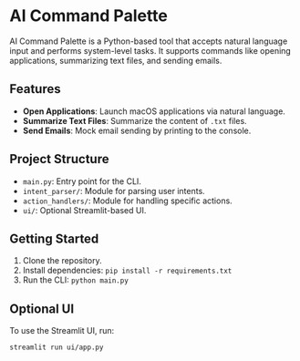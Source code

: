 # AI Command Palette

AI Command Palette is a Python-based tool that accepts natural language input and performs system-level tasks. It supports commands like opening applications, summarizing text files, and sending emails.

## Features
- **Open Applications**: Launch macOS applications via natural language.
- **Summarize Text Files**: Summarize the content of `.txt` files.
- **Send Emails**: Mock email sending by printing to the console.

## Project Structure
- `main.py`: Entry point for the CLI.
- `intent_parser/`: Module for parsing user intents.
- `action_handlers/`: Module for handling specific actions.
- `ui/`: Optional Streamlit-based UI.

## Getting Started
1. Clone the repository.
2. Install dependencies: `pip install -r requirements.txt`
3. Run the CLI: `python main.py`

## Optional UI
To use the Streamlit UI, run:
```bash
streamlit run ui/app.py
```
